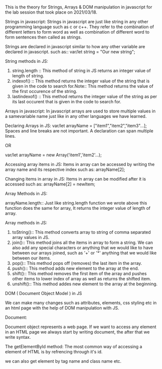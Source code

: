 This is the theory for Strings, Arrays & DOM manipulation in javascript for the lab session that took place on 2021/03/18.

Strings in javascript:
Strings in javascript are just like string in any other programming language such as c or c++.
They refer to the combination of different letters to form word as well as combination of different word to form sentences then called as strings.

Strings are declared in javascript similar to how any other variable are declared in javascript.
such as:: var/let string = "Our new string";

String methods in JS:

1. string.length :: This method of string in JS returns an integer value of length of string.
2. indexof() :: This method returns the integer value of the string that is given in the code to search for.Note:: This method returns the value of the first occurence of the string.
3. lastindexof() ::  This method returns the integer value of the string as per its last occurent that is given in the code to search for.

Arrays in javascript:
In javascript arrays are used to store multiple values in a samevariable name just like in any other languages we have learned.

Declaring Arrays in JS:
var/let arrayName = ["item1","item2","item3"...];
Spaces and line breaks are not important. A declaration can span multiple lines.

OR

var/let arrayName = new Array('item1','item2'...);

Accessing array items in JS:
Items in array can be accessed by writing the array name and its respective index such as: arrayName[2];

Changing items in array in JS:
Items in array can be modified after it is accessed such as: arrayName[2] = newItem;

Array Methods in JS:

arrayName.length:: Just like string.length function we wrote above this function does the same for array, It returns the integer value of length of array.

Array methods in JS:

1. toString():: This method converts array to string of comma separated array values in JS.
2. join():: This method joins all the items in array to form a string. We can also add any special characters or anything that we would like to have between our arrays joined, such as '+' or '*' anything that we would like between our items.
3. pop():: This method pops off (removes) the last item in the array.
4. push():: This method adds new element to the array at the end.
5. shift():: This method removes the first item of the array and pushes other items to lower index of array as well as returns the shifted item.
6. unshift():: This method addes new element to the array at the beginning.

DOM ( Document Object Model ) in JS

We can make many changes such as attributes, elements, css styling etc in an html page with the help of DOM manipulation with JS.

Document:

Document object represents a web page. If we want to access any element in an HTML page we always start by writing document, the after that we write syntax.

The getElementById method:
The most common way of accessing a element of HTML is by refrencing through it's id.

we can also get element by tag name and class name etc.
